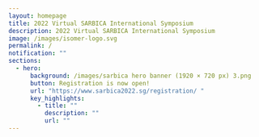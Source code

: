 ```yaml
---
layout: homepage
title: 2022 Virtual SARBICA International Symposium
description: 2022 Virtual SARBICA International Symposium
image: /images/isomer-logo.svg
permalink: /
notification: ""
sections:
  - hero:
      background: /images/sarbica hero banner (1920 × 720 px) 3.png
      button: Registration is now open!
      url: "https://www.sarbica2022.sg/registration/ "
      key_highlights:
        - title: ""
          description: ""
          url: ""
---
```

